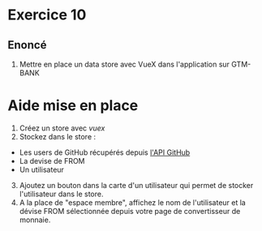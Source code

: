 # Exercice 10

## Enoncé

1. Mettre en place un data store avec VueX dans l'application sur GTM-BANK

# Aide mise en place

1. Créez un store avec *vuex*
2. Stockez dans le store :
- Les users de GitHub récupérés depuis [l'API GitHub](https://api.github.com/users)
- La devise de FROM
- Un utilisateur
3. Ajoutez un bouton dans la carte d'un utilisateur qui permet de stocker l'utilisateur dans le store.
4. A la place de "espace membre", affichez le nom de l'utilisateur et la dévise FROM sélectionnée depuis votre page de convertisseur de monnaie.